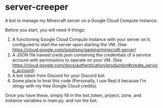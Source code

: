 # server-creeper
A bot to manage my Minecraft server on a Google Cloud Compute instance.

Before you start, you will need 4 things:
1) A functioning Google Cloud Compute instance with your server on it, configured to start the server upon starting the VM. (See https://cloud.google.com/solutions/gaming/minecraft-server)
2) A JSON file named creds.json containing the credentials of a service account with permissions to operate on your VM. (See https://cloud.google.com/docs/authentication/production#create_service_account)
3) A bot token from Discord for your Discord bot.
4) Some place to host this code (Personally, I use Repl.it because I'm stingy with my free Google Cloud credits).

Once you have these, simply fill in the bot_token, project, zone, and instance variables in main.py, and run the bot. 
